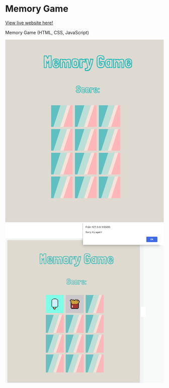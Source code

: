 # Memory Game

[View live website here!](http://127.0.0.1:5500/index.html)

Memory Game (HTML, CSS, JavaScript)

![Image_1](images/1.html.png)
![Image_2](images/2.png) 
